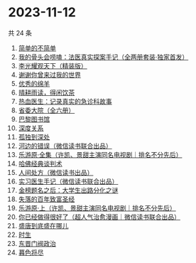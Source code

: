 # 2023-11-12

共 24 条

<!-- BEGIN WEREAD -->
<!-- 最后更新时间 2023-11-12 06:03:18 +0800 -->
1. [简单的不简单](https://weread.qq.com/web/bookDetail/a0632380813ab848ag0104e3)
1. [我的骨头会唠嗑：法医真实探案手记（全两册套装·独家首发）](https://weread.qq.com/web/bookDetail/78c32920813ab8489g010346)
1. [李光耀观天下（精装版）](https://weread.qq.com/web/bookDetail/63c32e90813ab844ag014d47)
1. [谢谢你曾来过我的世界](https://weread.qq.com/web/bookDetail/be5322e0595fa5be522580d)
1. [优秀的绵羊](https://weread.qq.com/web/bookDetail/68532c205ccc3d685319c9a)
1. [晴耕雨读，得闲饮茶](https://weread.qq.com/web/bookDetail/e39320b0813ab8447g0133f8)
1. [热血医生：记录真实的急诊科故事](https://weread.qq.com/web/bookDetail/65b32030813ab6e2dg018dc1)
1. [省委大院（全六册）](https://weread.qq.com/web/bookDetail/a7a32450813ab81fag013705)
1. [巴黎图书馆](https://weread.qq.com/web/bookDetail/a6032830813ab78beg010808)
1. [深度关系](https://weread.qq.com/web/bookDetail/bb432f60813ab8444g014d61)
1. [孤独到深处](https://weread.qq.com/web/bookDetail/93332dc0720562aa933667d)
1. [河边的错误（微信读书联合出品）](https://weread.qq.com/web/bookDetail/e7f32350813ab8475g0126a1)
1. [乐游原·全集（许凯、景甜主演同名电视剧｜排名不分先后）](https://weread.qq.com/web/bookDetail/34532160813ab846cg010875)
1. [哈佛经典谈判术](https://weread.qq.com/web/bookDetail/bf032c7072103ce5bf0568a)
1. [人间处方（微信读书出品）](https://weread.qq.com/web/bookDetail/85d32cd0813ab82e0g012433)
1. [实习医生手记（微信读书联合出品）](https://weread.qq.com/web/bookDetail/eb632d80813ab81b5g011784)
1. [金榜题名之后：大学生出路分化之谜](https://weread.qq.com/web/bookDetail/f0032f50813ab7e04g012a8d)
1. [失落的百年致富圣经](https://weread.qq.com/web/bookDetail/26b32fb0813ab82d9g0102b1)
1. [乐游原·上（许凯、景甜主演同名电视剧｜排名不分先后）](https://weread.qq.com/web/bookDetail/afa32a40813ab7da9g0161bf)
1. [你已经做得很好了（超人气治愈漫画｜微信读书联合出品）](https://weread.qq.com/web/bookDetail/e8832c50813ab8435g0152d5)
1. [盛唐到底盛在哪儿](https://weread.qq.com/web/bookDetail/d39329e0813ab83b6g011417)
1. [时生](https://weread.qq.com/web/bookDetail/e0d32850813ab8454g0143e5)
1. [东晋门阀政治](https://weread.qq.com/web/bookDetail/f5232ea0813ab844ag016fa0)
1. [暮色将尽](https://weread.qq.com/web/bookDetail/43332d10813ab789bg0191c4)
<!-- END WEREAD -->